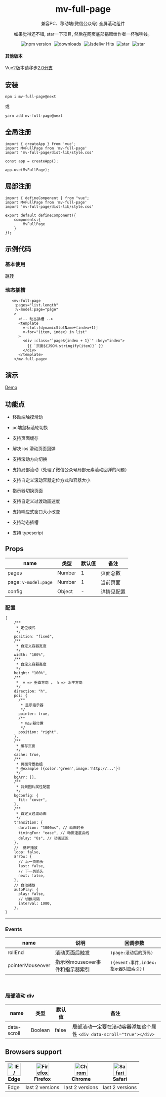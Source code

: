 
<h1 style="text-align:center;">mv-full-page</h1>
<p align="center">
 兼容PC、移动端(微信公众号) 全屏滚动组件
</p>
<p align="center">
 如果觉得还不错, star一下项目,
 然后在网页底部捐赠给作者一杯咖啡钱。
</p>

 <p align="center" >
    <img src="https://img.shields.io/npm/v/mv-full-page/next?style=flat-square" alt="npm version"  style="margin-right:5px;" />
    <img src="https://img.shields.io/npm/dt/mv-full-page.svg?style=flat-square&color=#4fc08d" alt="downloads" style="margin-right:5px;"   />
    <img src="https://img.shields.io/jsdelivr/npm/hm/mv-full-page@next?style=flat-square" alt="Jsdelivr Hits" style="margin-right:5px;"  >

  <img src="https://img.shields.io/github/stars/maybeQHL/mv-full-page?style=flat-square&logo=GitHub" alt="star" style="margin-right:5px;"  >
   <img src="https://gitee.com/null_639_5368/v-full-page/badge/star.svg?style=flat-square" alt="star">
</p>

#### 其他版本
Vue2版本请移步[2.0分支](https://gitee.com/null_639_5368/v-full-page/tree/master/)

## 安装
```
npm i mv-full-page@next
```
或
```
yarn add mv-full-page@next
```

## 全局注册

``` 
import { createApp } from 'vue';
import MvFullPage from 'mv-full-page'
import 'mv-full-page/dist-lib/style.css'

const app = createApp();

app.use(MvFullPage);
```
## 局部注册
```
import { defineComponent } from "vue";
import MvFullPage from 'mv-full-page'
import 'mv-full-page/dist-lib/style.css'

export default defineComponent({
    components:{
        MvFullPage
    }
});
```
## 示例代码
### 基本使用

[跳转](https://gitee.com/null_639_5368/v-full-page/blob/vue3/src/App.vue)

### 动态插槽
```
   <mv-full-page   
    :pages="list.length"
    :v-model:page="page" 
    >
      <!-- 动态插槽 -->
      <template
        v-slot:[dynamicSlotName+(index+1)]
        v-for="(item, index) in list"
      >
        <div :class="`page${index + 1}`" :key="index">
          {{ `页面${JSON.stringify(item)}` }}
        </div>
      </template>
    </mv-full-page>
```
## 演示

[Demo](http://null_639_5368.gitee.io/v-full-page)


## 功能点

*  移动端触摸滑动

*  pc端鼠标滚轮切换

*  支持页面缓存

*  解决 ios 滑动页面回弹

*  支持滚动方向切换

*  支持局部滚动（处理了微信公众号局部元素滚动回弹的问题）

*  支持自定义滚动容器定位方式和容器大小

*  指示器切换页面

*  支持自定义过渡动画速度

*  支持响应式窗口大小改变

*  支持动态插槽

*  支持 typescript

## Props

| name                 | 类型   | 默认值 | 备注       |
| -------------------- | ------ | ------ | ---------- |
| pages                | Number | 1      | 页面总数   |
| page: `v-model:page` | Number | 1      | 当前页面   |
| config               | Object | -      | 详情见配置 |

### 配置
```
{
    /**
     * 定位模式
     */
    position: "fixed",
    /**
     * 自定义容器宽度
     */
    width: "100%",
    /**
     * 自定义容器高度
     */
    height: "100%",
    /**
     *  v => 垂直方向 ， h => 水平方向
     */
    direction: "h",
    poi: {
      /**
       * 显示指示器
       */
      pointer: true,
      /**
       * 指示器位置
       */
      position: "right",
    },
    /**
     * 缓存页面
     */
    cache: true,
    /**
     * 页面背景数组
     * @example [{color:'green',image:'http://...'}]
     */
    bgArr: [],
    /**
     * 背景图片属性配置
     */
    bgConfig: {
      fit: "cover",
    },
    /**
     * 自定义过渡动画
     */
    transition: {
      duration: "1000ms", // 动画时长
      timingFun: "ease", // 动画速度曲线
      delay: "0s", // 动画延迟
    },
    //  循环播放
    loop: false,
    arrow: {
      // 上一页箭头
      last: false,
      // 下一页箭头
      next: false,
    },
    // 自动播放
    autoPlay: {
      play: false,
      // 切换间隔
      interval: 1000,
    },
}
```

***

### Events

| name             | 说明                            | 回调参数                              |
| ---------------- | ------------------------------- | ------------------------------------- |
| rollEnd          | 滚动页面后触发                  | `(page:滚动后的页码)`                 |
| pointerMouseover | 指示器mouseover事件和指示器索引 | `({event:事件,index:指示器对应索引})` |
<br>

### 局部滚动 div

| name        | 类型    | 默认值 | 备注                                                                  |
| ----------- | ------- | ------ | --------------------------------------------------------------------- |
| data-scroll | Boolean | false  | 局部滚动一定要在滚动容器添加这个属性 `<div data-scroll="true"></div>` |


## Browsers support

| [<img src="https://raw.githubusercontent.com/alrra/browser-logos/master/src/edge/edge_48x48.png" alt="IE / Edge" width="42px" height="42px" />](https://godban.github.io/browsers-support-badges/)</br>Edge | [<img src="https://raw.githubusercontent.com/alrra/browser-logos/master/src/firefox/firefox_48x48.png" alt="Firefox" width="42px" height="42px" />](https://godban.github.io/browsers-support-badges/)</br>Firefox | [<img src="https://raw.githubusercontent.com/alrra/browser-logos/master/src/chrome/chrome_48x48.png" alt="Chrome" width="42px" height="42px" />](https://godban.github.io/browsers-support-badges/)</br>Chrome | [<img src="https://raw.githubusercontent.com/alrra/browser-logos/master/src/safari/safari_48x48.png" alt="Safari" width="42px" height="42px" />](https://godban.github.io/browsers-support-badges/)</br>Safari |
| ----------------------------------------------------------------------------------------------------------------------------------------------------------------------------------------------------------- | ------------------------------------------------------------------------------------------------------------------------------------------------------------------------------------------------------------------ | -------------------------------------------------------------------------------------------------------------------------------------------------------------------------------------------------------------- | -------------------------------------------------------------------------------------------------------------------------------------------------------------------------------------------------------------- |
| Edge                                                                                                                                                                                                        | last 2 versions                                                                                                                                                                                                    | last 2 versions                                                                                                                                                                                                | last 2 versions                                                                                                                                                                                                |
